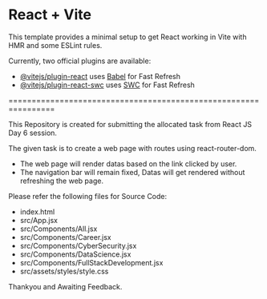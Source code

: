 # React + Vite

This template provides a minimal setup to get React working in Vite with HMR and some ESLint rules.

Currently, two official plugins are available:

- [@vitejs/plugin-react](https://github.com/vitejs/vite-plugin-react/blob/main/packages/plugin-react/README.md) uses [Babel](https://babeljs.io/) for Fast Refresh
- [@vitejs/plugin-react-swc](https://github.com/vitejs/vite-plugin-react-swc) uses [SWC](https://swc.rs/) for Fast Refresh

================================================================

This Repository is created for submitting the allocated task from React JS Day 6 session.

The given task is to create a web page with routes using react-router-dom.

- The web page will render datas based on the link clicked by user.
- The navigation bar will remain fixed, Datas will get rendered without refreshing the web page.

Please refer the following files for Source Code:
- index.html
- src/App.jsx
- src/Components/All.jsx
- src/Components/Career.jsx
- src/Components/CyberSecurity.jsx
- src/Components/DataScience.jsx
- src/Components/FullStackDevelopment.jsx
- src/assets/styles/style.css

Thankyou and Awaiting Feedback.